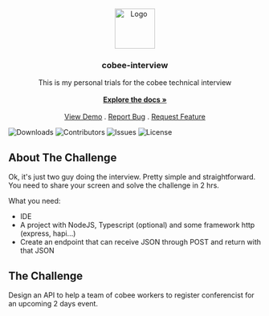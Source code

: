 <br/>
<p align="center">
  <a href="https://github.com/Khanos/cobee-interview">
    <img src="" alt="Logo" width="80" height="80">
  </a>

  <h3 align="center">cobee-interview
</h3>

  <p align="center">
    This is my personal trials for the cobee technical interview
    <br/>
    <br/>
    <a href="https://github.com/Khanos/cobee-interview"><strong>Explore the docs »</strong></a>
    <br/>
    <br/>
    <a href="https://github.com/Khanos/cobee-interview">View Demo</a>
    .
    <a href="https://github.com/Khanos/cobee-interview/issues">Report Bug</a>
    .
    <a href="https://github.com/Khanos/cobee-interview/issues">Request Feature</a>
  </p>
</p>

![Downloads](https://img.shields.io/github/downloads/Khanos/cobee-interview/total) ![Contributors](https://img.shields.io/github/contributors/Khanos/cobee-interview?color=dark-green) ![Issues](https://img.shields.io/github/issues/Khanos/cobee-interview) ![License](https://img.shields.io/github/license/Khanos/cobee-interview) 

## About The Challenge

Ok, it's just two guy doing the interview. Pretty simple and straightforward. You need to share your screen and solve the challenge in 2 hrs.

What you need:

* IDE
* A project with NodeJS, Typescript (optional) and some framework http (express, hapi...)
* Create an endpoint that can receive JSON through POST and return with that JSON

## The Challenge

Design an API to help a team of cobee workers to register conferencist for an upcoming 2 days event.



